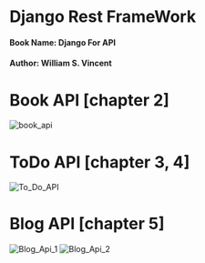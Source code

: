 # **Django Rest FrameWork** 
#### **Book Name:** Django For API 
#### **Author:** William S. Vincent 

# Book API [chapter 2]
![book_api](https://user-images.githubusercontent.com/41924102/172057808-775f7190-d5f6-423a-8d6f-c34a3eab7caa.jpg)

# ToDo API [chapter 3, 4]
![To_Do_API](https://user-images.githubusercontent.com/41924102/172057805-deecfbfa-ea2e-4d7d-9520-cfd7dcaf4b6d.jpg)

# Blog API [chapter 5]
![Blog_Api_1](https://user-images.githubusercontent.com/41924102/172057810-aacb3a6d-fc10-4478-9ffe-cd89cf599d2f.jpg)
![Blog_Api_2](https://user-images.githubusercontent.com/41924102/172057809-c687b697-75ed-402e-a423-84dc0d063acd.jpg)
